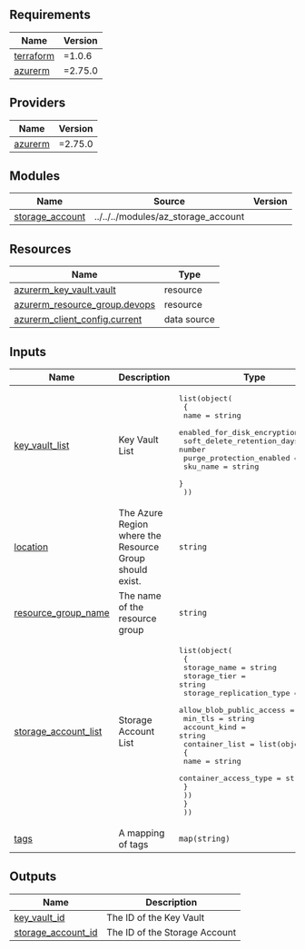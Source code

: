 ## Requirements

| Name | Version |
|------|---------|
| <a name="requirement_terraform"></a> [terraform](#requirement\_terraform) | =1.0.6 |
| <a name="requirement_azurerm"></a> [azurerm](#requirement\_azurerm) | =2.75.0 |

## Providers

| Name | Version |
|------|---------|
| <a name="provider_azurerm"></a> [azurerm](#provider\_azurerm) | =2.75.0 |

## Modules

| Name | Source | Version |
|------|--------|---------|
| <a name="module_storage_account"></a> [storage\_account](#module\_storage\_account) | ../../../modules/az_storage_account |  |

## Resources

| Name | Type |
|------|------|
| [azurerm_key_vault.vault](https://registry.terraform.io/providers/hashicorp/azurerm/2.75.0/docs/resources/key_vault) | resource |
| [azurerm_resource_group.devops](https://registry.terraform.io/providers/hashicorp/azurerm/2.75.0/docs/resources/resource_group) | resource |
| [azurerm_client_config.current](https://registry.terraform.io/providers/hashicorp/azurerm/2.75.0/docs/data-sources/client_config) | data source |

## Inputs

| Name | Description | Type | Default | Required |
|------|-------------|------|---------|:--------:|
| <a name="input_key_vault_list"></a> [key\_vault\_list](#input\_key\_vault\_list) | Key Vault List | <pre>list(object(<br>    {<br>      name                        = string<br>      enabled_for_disk_encryption = bool<br>      soft_delete_retention_days  = number<br>      purge_protection_enabled    = bool<br>      sku_name                    = string<br>    }<br>  ))</pre> | n/a | yes |
| <a name="input_location"></a> [location](#input\_location) | The Azure Region where the Resource Group should exist. | `string` | n/a | yes |
| <a name="input_resource_group_name"></a> [resource\_group\_name](#input\_resource\_group\_name) | The name of the resource group | `string` | n/a | yes |
| <a name="input_storage_account_list"></a> [storage\_account\_list](#input\_storage\_account\_list) | Storage Account List | <pre>list(object(<br>    {<br>      storage_name             = string<br>      storage_tier             = string<br>      storage_replication_type = string<br>      allow_blob_public_access = bool<br>      min_tls                  = string<br>      account_kind             = string<br>      container_list = list(object(<br>        {<br>          name                  = string<br>          container_access_type = string<br>        }<br>      ))<br>    }<br>  ))</pre> | n/a | yes |
| <a name="input_tags"></a> [tags](#input\_tags) | A mapping of tags | `map(string)` | n/a | yes |

## Outputs

| Name | Description |
|------|-------------|
| <a name="output_key_vault_id"></a> [key\_vault\_id](#output\_key\_vault\_id) | The ID of the Key Vault |
| <a name="output_storage_account_id"></a> [storage\_account\_id](#output\_storage\_account\_id) | The ID of the Storage Account |
